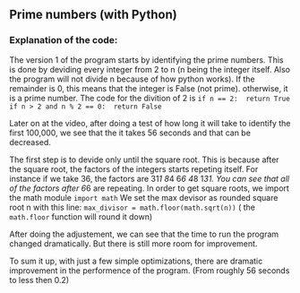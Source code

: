 ## Prime numbers (with Python)
### Explanation of the code:
  The version 1 of the program starts by identifying the prime numbers. This is done by deviding every integer from 2 to n (n being the integer itself. Also the program will not divide n because of how python works). If the remainder is 0, this means that the integer is False (not prime). otherwise, it is a prime number. The code for the divition of 2 is `if n == 2: 
  return True
if n > 2 and n % 2 == 0: 
  return False`
  
  Later on at the video, after doing a test of how long it will take to identify the first 100,000, we see that the it takes 56 seconds and that can be decreased.
 
 The first step is to devide only until the square root. This is because after the square root, the factors of the integers starts repeting itself. For instance if we take 36, the factors are 31*1 8*4 6*6 4*8 1*31. You can see that all of the factors after 6*6 are repeating. In order to get square roots, we import the math module `import math`
  We set the max devisor as rounded square root n with this line: `max_divisor = math.floor(math.sqrt(n))` 
  ( the `math.floor` function will round it down) 
  
  After doing the adjustement, we can see that the time to run the program changed dramatically. But there is still more room for improvement.
  
  
  
  
  

  To sum it up, with just a few simple optimizations, there are dramatic improvement in the performence of the program. (From roughly 56
seconds to less then 0.2)

